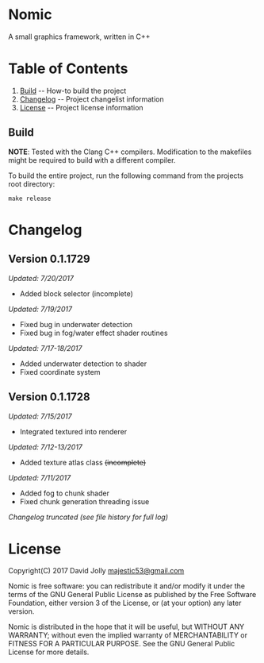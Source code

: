 Nomic
=====

A small graphics framework, written in C++

Table of Contents
=================

1. [Build](https://github.com/majestic53/nomic-alpha#build) -- How-to build the project
2. [Changelog](https://github.com/majestic53/nomic-alpha#changelog) -- Project changelist information
3. [License](https://github.com/majestic53/nomic-alpha#license) -- Project license information

Build
-----

__NOTE__: Tested with the Clang C++ compilers. Modification to the makefiles might be required to build with a different compiler.

To build the entire project, run the following command from the projects root directory:

```
make release
```

Changelog
=========

Version 0.1.1729
----------------
*Updated: 7/20/2017*

* Added block selector (incomplete)

*Updated: 7/19/2017*

* Fixed bug in underwater detection
* Fixed bug in fog/water effect shader routines

*Updated: 7/17-18/2017*

* Added underwater detection to shader
* Fixed coordinate system

Version 0.1.1728
----------------
*Updated: 7/15/2017*

* Integrated textured into renderer

*Updated: 7/12-13/2017*

* Added texture atlas class <s>(incomplete)</s>

*Updated: 7/11/2017*

* Added fog to chunk shader
* Fixed chunk generation threading issue

*Changelog truncated (see file history for full log)*

License
=======

Copyright(C) 2017 David Jolly <majestic53@gmail.com>

Nomic is free software: you can redistribute it and/or modify
it under the terms of the GNU General Public License as published by
the Free Software Foundation, either version 3 of the License, or
(at your option) any later version.

Nomic is distributed in the hope that it will be useful,
but WITHOUT ANY WARRANTY; without even the implied warranty of
MERCHANTABILITY or FITNESS FOR A PARTICULAR PURPOSE.  See the
GNU General Public License for more details.
